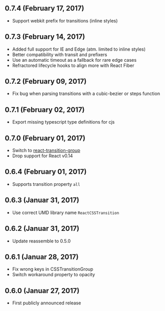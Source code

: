 ## 0.7.4 (February 17, 2017)

- Support webkit prefix for transitions (inline styles)

## 0.7.3 (February 14, 2017)

- Added full support for IE and Edge (atm. limited to inline styles)
- Better compatibility with transit and prefixers
- Use an automatic timeout as a fallback for rare edge cases
- Refractored lifecycle hooks to align more with React Fiber

## 0.7.2 (February 09, 2017)

- Fix bug when parsing transitions with a cubic-bezier or steps function

## 0.7.1 (February 02, 2017)

- Export missing typescript type definitions for cjs

## 0.7.0 (February 01, 2017)

- Switch to [react-transition-group](https://github.com/reactjs/react-transition-group)
- Drop support for React v0.14

## 0.6.4 (February 01, 2017)

- Supports transition property `all`

## 0.6.3 (Januar 31, 2017)

- Use correct UMD library name `ReactCSSTransition`

## 0.6.2 (Januar 31, 2017)

- Update reassemble to 0.5.0

## 0.6.1 (Januar 28, 2017)

- Fix wrong keys in CSSTransitionGroup
- Switch workaround property to opacity

## 0.6.0 (Januar 27, 2017)

- First publicly announced release

